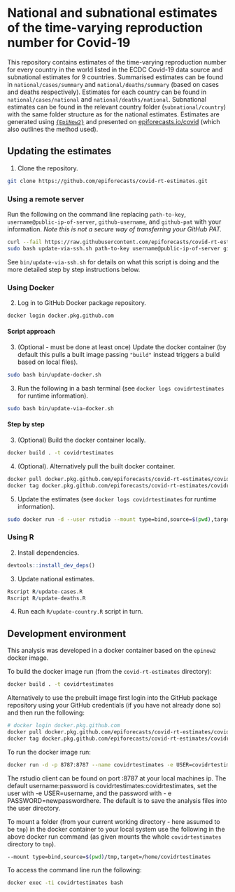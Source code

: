 
# National and subnational estimates of the time-varying reproduction number for Covid-19

This repository contains estimates of the time-varying reproduction number for every country in the world listed in the ECDC Covid-19 data source and subnational estimates for 9 countries. Summarised estimates can be found in `national/cases/summary` and `national/deaths/summary` (based on cases and deaths respectively). Estimates for each country can be found in `national/cases/national` and `national/deaths/national`. Subnational estimates can be found in the relevant country folder (`subnational/country`) with the same folder structure as for the national estimates. Estimates are generated using [`{EpiNow2}`](https://epiforecasts.io/EpiNow2/) and presented on [epiforecasts.io/covid](https://epiforecasts.io/covid) (which also outlines the method used).

## Updating the estimates

1. Clone the repository.

```bash
git clone https://github.com/epiforecasts/covid-rt-estimates.git
```

### Using a remote server

Run the following on the command line replacing `path-to-key`, `username@public-ip-of-server`, `github-username`, and `github-pat` with your information. *Note this is not a secure way of transferring your GitHub PAT.*

```bash
curl --fail https://raw.githubusercontent.com/epiforecasts/covid-rt-estimates/master/bin/update-via-ssh.sh > update-via-ssh.sh
sudo bash update-via-ssh.sh path-to-key username@public-ip-of-server github-username github-pat
```

See `bin/update-via-ssh.sh` for details on what this script is doing and the more detailed step by step instructions below.

### Using Docker

2. Log in to GitHub Docker package repository.

```bash
docker login docker.pkg.github.com
```

#### Script approach


3. (Optional - must be done at least once) Update the docker container (by default this pulls a built image passing `"build"` instead triggers a build based on local files).

```bash
sudo bash bin/update-docker.sh
```

3. Run the following in a bash terminal (see `docker logs covidrtestimates` for runtime information).

```bash
sudo bash bin/update-via-docker.sh
```

#### Step by step


3. (Optional) Build the docker container locally.

```bash
docker build . -t covidrtestimates
```

4. (Optional). Alternatively pull the built docker container.

```bash
docker pull docker.pkg.github.com/epiforecasts/covid-rt-estimates/covidrtestimates:latest
docker tag docker.pkg.github.com/epiforecasts/covid-rt-estimates/covidrtestimates:latest covidrtestimates
```

5. Update the estimates (see `docker logs covidrtestimates` for runtime information).

```bash
sudo docker run -d --user rstudio --mount type=bind,source=$(pwd),target=/home/rstudio/covid-rt-estimates --name covidrtestimates covidrtestimates /bin/bash bin/update-estimates.sh
```


### Using R

2. Install dependencies.

```r
devtools::install_dev_deps()
```

3. Update national estimates.

```r
Rscript R/update-cases.R
Rscript R/update-deaths.R
```

4. Run each `R/update-country.R` script in turn.

## Development environment

This analysis was developed in a docker container based on the `epinow2` docker image.

To build the docker image run (from the `covid-rt-estimates` directory):

``` bash
docker build . -t covidrtestimates
```

Alternatively to use the prebuilt image first login into the GitHub package repository using your GitHub credentials (if you have not already done so) and then run the following:

```bash
# docker login docker.pkg.github.com
docker pull docker.pkg.github.com/epiforecasts/covid-rt-estimates/covidrtestimates:latest
docker tag docker.pkg.github.com/epiforecasts/covid-rt-estimates/covidrtestimates:latest covidrtestimates
```
To run the docker image run:

``` bash
docker run -d -p 8787:8787 --name covidrtestimates -e USER=covidrtestimates -e PASSWORD=covidrtestimates covidrtestimates
```

The rstudio client can be found on port :8787 at your local machines ip.
The default username:password is covidrtestimates:covidrtestimates, set the user with -e
USER=username, and the password with - e PASSWORD=newpasswordhere. The
default is to save the analysis files into the user directory.

To mount a folder (from your current working directory - here assumed to
be `tmp`) in the docker container to your local system use the following
in the above docker run command (as given mounts the whole `covidrtestimates`
directory to `tmp`).

``` bash
--mount type=bind,source=$(pwd)/tmp,target=/home/covidrtestimates
```

To access the command line run the following:

``` bash
docker exec -ti covidrtestimates bash
```

